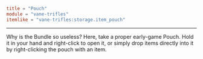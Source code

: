```toml
title = "Pouch"
module = "vane-trifles"
itemlike = "vane-trifles:storage.item_pouch"
```
---
Why is the Bundle so useless? Here, take a proper early-game Pouch.
Hold it in your hand and right-click to open it, or simply drop items
directly into it by right-clicking the pouch with an item.
